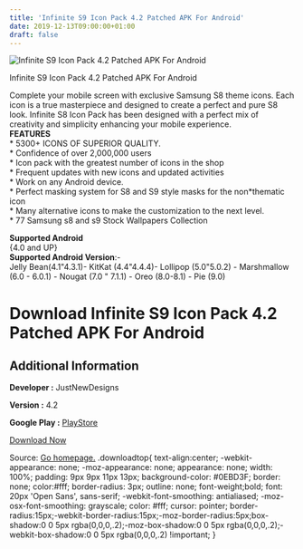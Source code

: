```yaml
---
title: 'Infinite S9 Icon Pack 4.2 Patched APK For Android'
date: 2019-12-13T09:00:00+01:00
draft: false
---
```


![Infinite S9 Icon Pack 4.2 Patched APK For Android](https://i1.wp.com/apkhome.net/wp-content/uploads/2019/12/Infinite-S9-Icon-Pack-4.2-Patched.png "Infinite S9 Icon Pack 4.2 Patched APK For Android")

  

Infinite S9 Icon Pack 4.2 Patched APK For Android

Complete your mobile screen with exclusive Samsung S8 theme icons. Each icon is a true masterpiece and designed to create a perfect and pure S8 look. Infinite S8 Icon Pack has been designed with a perfect mix of creativity and simplicity enhancing your mobile experience.  
**FEATURES**  
\* 5300+ ICONS OF SUPERIOR QUALITY.  
\* Confidence of over 2,000,000 users  
\* Icon pack with the greatest number of icons in the shop  
\* Frequent updates with new icons and updated activities  
\* Work on any Android device.  
\* Perfect masking system for S8 and S9 style masks for the non\*thematic icon  
\* Many alternative icons to make the customization to the next level.  
\* 77 Samsung s8 and s9 Stock Wallpapers Collection

**Supported Android**  
{4.0 and UP}  
**Supported Android Version**:-  
Jelly Bean(4.1"4.3.1)- KitKat (4.4"4.4.4)- Lollipop (5.0"5.0.2) - Marshmallow (6.0 - 6.0.1) - Nougat (7.0 " 7.1.1) - Oreo (8.0-8.1) - Pie (9.0)

Download Infinite S9 Icon Pack 4.2 Patched APK For Android
==========================================================

Additional Information
----------------------

**Developer :** JustNewDesigns

**Version :** 4.2

**Google Play :** [PlayStore](https://play.google.com/store/apps/details?id=com.infinite.S8.iconpack)

  

[Download Now](https://store4app.co/post/infinite-s9-icon-pack-4-2-patched-apk-for-android_1575988764)

  
Source: [Go homepage.](https://store4app.co/post/infinite-s9-icon-pack-4-2-patched-apk-for-android_1575988764) .downloadtop{ text-align:center; -webkit-appearance: none; -moz-appearance: none; appearance: none; width: 100%; padding: 9px 9px 11px 13px; background-color: #0EBD3F; border: none; color:#fff; border-radius: 3px; outline: none; font-weight;bold; font: 20px 'Open Sans', sans-serif; -webkit-font-smoothing: antialiased; -moz-osx-font-smoothing: grayscale; color: #fff; cursor: pointer; border-radius:15px;-webkit-border-radius:15px;-moz-border-radius:5px;box-shadow:0 0 5px rgba(0,0,0,.2);-moz-box-shadow:0 0 5px rgba(0,0,0,.2);-webkit-box-shadow:0 0 5px rgba(0,0,0,.2) !important; }